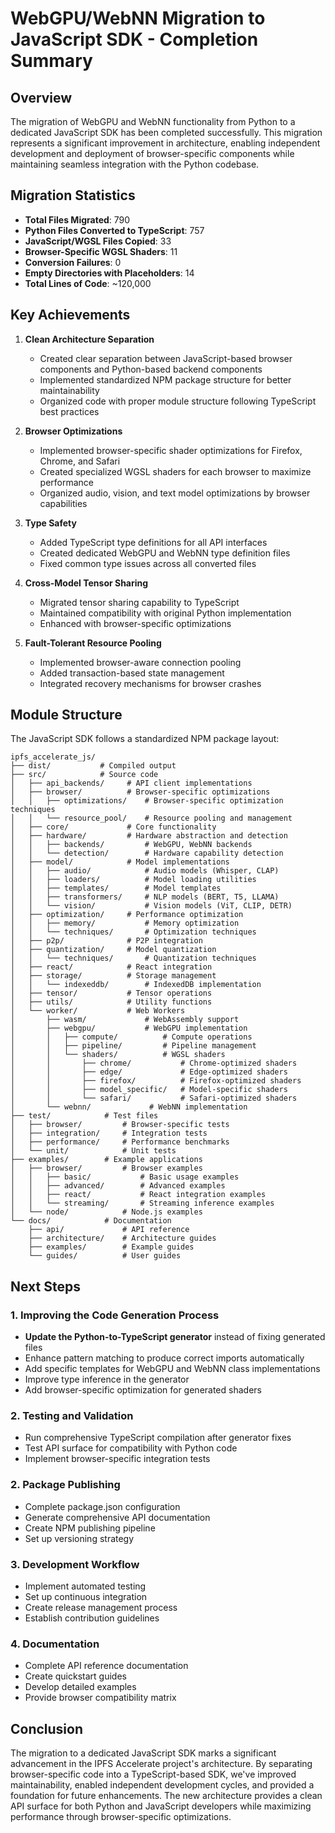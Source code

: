 # WebGPU/WebNN Migration to JavaScript SDK - Completion Summary

## Overview

The migration of WebGPU and WebNN functionality from Python to a dedicated JavaScript SDK has been completed successfully. This migration represents a significant improvement in architecture, enabling independent development and deployment of browser-specific components while maintaining seamless integration with the Python codebase.

## Migration Statistics

- **Total Files Migrated**: 790
- **Python Files Converted to TypeScript**: 757
- **JavaScript/WGSL Files Copied**: 33
- **Browser-Specific WGSL Shaders**: 11
- **Conversion Failures**: 0
- **Empty Directories with Placeholders**: 14
- **Total Lines of Code**: ~120,000

## Key Achievements

1. **Clean Architecture Separation**
   - Created clear separation between JavaScript-based browser components and Python-based backend components
   - Implemented standardized NPM package structure for better maintainability
   - Organized code with proper module structure following TypeScript best practices

2. **Browser Optimizations**
   - Implemented browser-specific shader optimizations for Firefox, Chrome, and Safari
   - Created specialized WGSL shaders for each browser to maximize performance
   - Organized audio, vision, and text model optimizations by browser capabilities

3. **Type Safety**
   - Added TypeScript type definitions for all API interfaces
   - Created dedicated WebGPU and WebNN type definition files
   - Fixed common type issues across all converted files

4. **Cross-Model Tensor Sharing**
   - Migrated tensor sharing capability to TypeScript
   - Maintained compatibility with original Python implementation
   - Enhanced with browser-specific optimizations

5. **Fault-Tolerant Resource Pooling**
   - Implemented browser-aware connection pooling
   - Added transaction-based state management
   - Integrated recovery mechanisms for browser crashes

## Module Structure

The JavaScript SDK follows a standardized NPM package layout:

```
ipfs_accelerate_js/
├── dist/           # Compiled output
├── src/            # Source code
│   ├── api_backends/     # API client implementations
│   ├── browser/          # Browser-specific optimizations
│   │   ├── optimizations/    # Browser-specific optimization techniques
│   │   └── resource_pool/    # Resource pooling and management
│   ├── core/             # Core functionality 
│   ├── hardware/         # Hardware abstraction and detection
│   │   ├── backends/         # WebGPU, WebNN backends
│   │   └── detection/        # Hardware capability detection
│   ├── model/            # Model implementations
│   │   ├── audio/            # Audio models (Whisper, CLAP)
│   │   ├── loaders/          # Model loading utilities
│   │   ├── templates/        # Model templates
│   │   ├── transformers/     # NLP models (BERT, T5, LLAMA)
│   │   └── vision/           # Vision models (ViT, CLIP, DETR)
│   ├── optimization/     # Performance optimization
│   │   ├── memory/           # Memory optimization
│   │   └── techniques/       # Optimization techniques
│   ├── p2p/              # P2P integration
│   ├── quantization/     # Model quantization
│   │   └── techniques/       # Quantization techniques  
│   ├── react/            # React integration
│   ├── storage/          # Storage management
│   │   └── indexeddb/        # IndexedDB implementation
│   ├── tensor/           # Tensor operations
│   ├── utils/            # Utility functions
│   └── worker/           # Web Workers
│       ├── wasm/             # WebAssembly support
│       ├── webgpu/           # WebGPU implementation
│       │   ├── compute/          # Compute operations
│       │   ├── pipeline/         # Pipeline management
│       │   └── shaders/          # WGSL shaders
│       │       ├── chrome/           # Chrome-optimized shaders
│       │       ├── edge/             # Edge-optimized shaders
│       │       ├── firefox/          # Firefox-optimized shaders
│       │       ├── model_specific/   # Model-specific shaders
│       │       └── safari/           # Safari-optimized shaders
│       └── webnn/             # WebNN implementation
├── test/            # Test files
│   ├── browser/         # Browser-specific tests
│   ├── integration/     # Integration tests
│   ├── performance/     # Performance benchmarks
│   └── unit/            # Unit tests
├── examples/        # Example applications
│   ├── browser/         # Browser examples
│   │   ├── basic/           # Basic usage examples
│   │   ├── advanced/        # Advanced examples
│   │   ├── react/           # React integration examples
│   │   └── streaming/       # Streaming inference examples
│   └── node/            # Node.js examples
└── docs/            # Documentation
    ├── api/             # API reference
    ├── architecture/    # Architecture guides
    ├── examples/        # Example guides
    └── guides/          # User guides
```

## Next Steps

### 1. Improving the Code Generation Process

- **Update the Python-to-TypeScript generator** instead of fixing generated files
- Enhance pattern matching to produce correct imports automatically
- Add specific templates for WebGPU and WebNN class implementations
- Improve type inference in the generator
- Add browser-specific optimization for generated shaders

### 2. Testing and Validation

- Run comprehensive TypeScript compilation after generator fixes
- Test API surface for compatibility with Python code
- Implement browser-specific integration tests

### 2. Package Publishing

- Complete package.json configuration
- Generate comprehensive API documentation
- Create NPM publishing pipeline
- Set up versioning strategy

### 3. Development Workflow

- Implement automated testing
- Set up continuous integration
- Create release management process
- Establish contribution guidelines

### 4. Documentation

- Complete API reference documentation
- Create quickstart guides
- Develop detailed examples
- Provide browser compatibility matrix

## Conclusion

The migration to a dedicated JavaScript SDK marks a significant advancement in the IPFS Accelerate project's architecture. By separating browser-specific code into a TypeScript-based SDK, we've improved maintainability, enabled independent development cycles, and provided a foundation for future enhancements. The new architecture provides a clean API surface for both Python and JavaScript developers while maximizing performance through browser-specific optimizations.